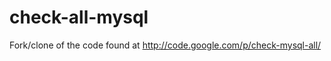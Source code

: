 check-all-mysql
========================

Fork/clone of the code found at http://code.google.com/p/check-mysql-all/
